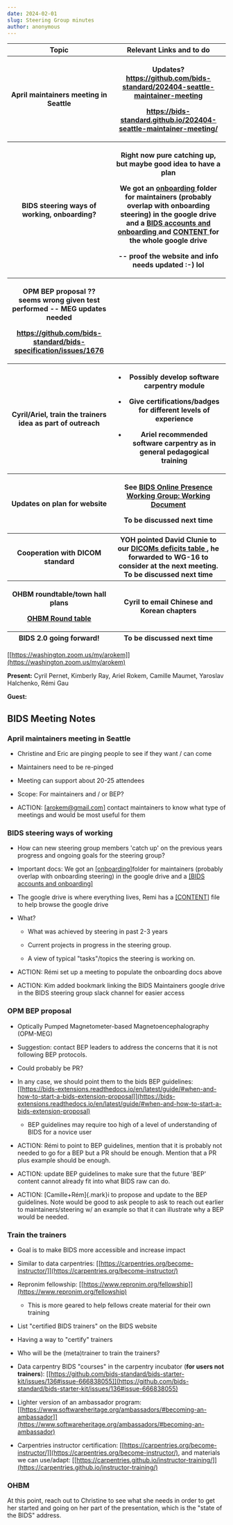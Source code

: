 ```yaml
---
date: 2024-02-01
slug: Steering Group minutes
author: anonymous
---
```









<table>
 <colgroup>
  <col style="width: 47%"/>
  <col style="width: 52%"/>
 </colgroup>
 <thead>
  <tr class="header">
   <th>
    <strong>
     Topic
    </strong>
   </th>
   <th>
    <strong>
     Relevant Links and to do
    </strong>
   </th>
  </tr>
  <tr class="odd">
   <th>
    April maintainers meeting in Seattle
   </th>
   <th>
    <p>
     Updates?
     <a href="https://github.com/bids-standard/202404-seattle-maintainer-meeting">
      <u>
       https://github.com/bids-standard/202404-seattle-maintainer-meeting
      </u>
     </a>
    </p>
    <p>
     <a href="https://bids-standard.github.io/202404-seattle-maintainer-meeting/">
      <u>
       https://bids-standard.github.io/202404-seattle-maintainer-meeting/
      </u>
     </a>
    </p>
   </th>
  </tr>
  <tr class="header">
   <th>
    BIDS steering ways of working, onboarding?
   </th>
   <th>
    <p>
     Right now pure catching up, but maybe good idea to have a
plan
    </p>
    <p>
     We got an
     <a href="https://drive.google.com/drive/folders/1yx6VWptjdv1JOe0Ybpb48iMB0bCoG_Ae?usp=drive_link">
      <u>
       onboarding
      </u>
     </a>
     folder
for maintainers (probably overlap with onboarding steering) in the
google drive and a
     <a href="https://docs.google.com/document/d/1vxUglvS_mfqIpHOFUtxYAb79zQTYMYhajc7pQfSqSl0/edit">
      <u>
       BIDS
accounts and onboarding
      </u>
     </a>
     and
     <a href="https://docs.google.com/document/d/1kNcuI-phF_N40m0Kuo9PTTD0K7atz5FOvxhYtQCR1ms/edit#heading=h.cr010sb0buzg">
      <u>
       CONTENT
      </u>
     </a>
     for
the whole google drive
    </p>
    <p>
     -- proof the website and info needs updated :-) lol
    </p>
   </th>
  </tr>
  <tr class="odd">
   <th>
    <p>
     OPM BEP proposal ?? seems wrong given test performed -- MEG
updates needed
    </p>
    <p>
     <a href="https://github.com/bids-standard/bids-specification/issues/1676">
      <u>
       https://github.com/bids-standard/bids-specification/issues/1676
      </u>
     </a>
    </p>
   </th>
   <th>
   </th>
  </tr>
  <tr class="header">
   <th>
    Cyril/Ariel, train the trainers idea as part of outreach
   </th>
   <th>
    <ul>
     <li>
      <p>
       Possibly develop software carpentry module
      </p>
     </li>
     <li>
      <p>
       Give certifications/badges for different levels of
experience
      </p>
     </li>
     <li>
      <p>
       Ariel recommended software carpentry as in general pedagogical
training
      </p>
     </li>
    </ul>
   </th>
  </tr>
  <tr class="odd">
   <th>
    Updates on plan for website
   </th>
   <th>
    <p>
     See
     <a href="https://docs.google.com/document/d/1miuxSWHcSq0CQ-aufe8Ho0IJpJOirUogCd2HNOi5FHY/edit#heading=h.li30raxumiv7">
      <u>
       BIDS
Online Presence Working Group: Working Document
      </u>
     </a>
    </p>
    <p>
     <strong>
      To be discussed next time
     </strong>
    </p>
   </th>
  </tr>
  <tr class="header">
   <th>
    Cooperation with DICOM standard
   </th>
   <th>
    YOH pointed David Clunie to our
    <a href="https://docs.google.com/spreadsheets/u/0/d/1wcal4qi2z14bSKm7lTuqyzb3FdvmCDfXHl0iMhIFeaE/edit">
     <u>
      DICOMs
deficits table
     </u>
    </a>
    , he forwarded to WG-16 to consider at the next
meeting.
    <strong>
     To be discussed next time
    </strong>
   </th>
  </tr>
  <tr class="odd">
   <th>
    <p>
     OHBM roundtable/town hall plans
    </p>
    <p>
     <a href="https://docs.google.com/document/d/1sYXI_uUmkMMZg4OqYRSOCRkb66IZ_qQJbvI-nP3Z024/edit?usp=sharing">
      <u>
       OHBM
Round table
      </u>
     </a>
    </p>
   </th>
   <th>
    Cyril to email Chinese and Korean chapters
   </th>
  </tr>
  <tr class="header">
   <th>
    BIDS 2.0 going forward!
   </th>
   <th>
    <strong>
     To be discussed next time
    </strong>
   </th>
  </tr>
 </thead>
 <tbody>
 </tbody>
</table>



[[https://washington.zoom.us/my/arokem]](https://washington.zoom.us/my/arokem)

**Present:** Cyril Pernet, Kimberly Ray, Ariel Rokem, Camille Maumet,
Yaroslav Halchenko, Rémi Gau

**Guest:**


## BIDS Meeting Notes

### April maintainers meeting in Seattle

-   Christine and Eric are pinging people to see if they want / can come

-   Maintainers need to be re-pinged

-   Meeting can support about 20-25 attendees

-   Scope: For maintainers and / or BEP?

-   ACTION: [[arokem@gmail.com]](mailto:arokem@gmail.com)
    contact maintainers to know what type of meetings and would be most
    useful for them

### BIDS steering ways of working

-   How can new steering group members \'catch up' on the previous years
    progress and ongoing goals for the steering group?

-   Important docs: We got an
    [[onboarding]](https://drive.google.com/drive/folders/1yx6VWptjdv1JOe0Ybpb48iMB0bCoG_Ae?usp=drive_link)folder
    for maintainers (probably overlap with onboarding steering) in the
    google drive and a [[BIDS accounts and
    onboarding]](https://docs.google.com/document/d/1vxUglvS_mfqIpHOFUtxYAb79zQTYMYhajc7pQfSqSl0/edit)

-   The google drive is where everything lives, Remi has a
    [[CONTENT]](https://docs.google.com/document/d/1kNcuI-phF_N40m0Kuo9PTTD0K7atz5FOvxhYtQCR1ms/edit#heading=h.cr010sb0buzg)
    file to help browse the google drive

-   What?

    -   What was achieved by steering in past 2-3 years

    -   Current projects in progress in the steering group.

    -   A view of typical \"tasks\"/topics the steering is working on.

-   ACTION: Rémi set up a meeting to populate the onboarding docs above

-   ACTION: Kim added bookmark linking the BIDS Maintainers google drive
    in the BIDS steering group slack channel for easier access

### OPM BEP proposal

-   Optically Pumped Magnetometer-based Magnetoencephalography (OPM-MEG)

-   Suggestion: contact BEP leaders to address the concerns that it is
    not following BEP protocols.

-   Could probably be PR?

-   In any case, we should point them to the bids BEP guidelines:
    [[https://bids-extensions.readthedocs.io/en/latest/guide/#when-and-how-to-start-a-bids-extension-proposal]](https://bids-extensions.readthedocs.io/en/latest/guide/#when-and-how-to-start-a-bids-extension-proposal)

    -   BEP guidelines may require too high of a level of understanding
        of BIDS for a novice user

-   ACTION: Rémi to point to BEP guidelines, mention that it is probably
    not needed to go for a BEP but a PR should be enough. Mention that a
    PR plus example should be enough.

-   ACTION: update BEP guidelines to make sure that the future \'BEP'
    content cannot already fit into what BIDS raw can do.

-   ACTION: [Camille+Rém]{.mark}i to propose and update to the BEP
    guidelines. Note would be good to ask people to ask to reach out
    earlier to maintainers/steering w/ an example so that it can
    illustrate why a BEP would be needed.

### Train the trainers

-   Goal is to make BIDS more accessible and increase impact

-   Similar to data carpentries:
    [[https://carpentries.org/become-instructor/]](https://carpentries.org/become-instructor/)

-   Repronim fellowship:
    [[https://www.repronim.org/fellowship]](https://www.repronim.org/fellowship)

    -   This is more geared to help fellows create material for their
        own training

-   List "certified BIDS trainers" on the BIDS website

-   Having a way to "certify" trainers

-   Who will be the (meta)trainer to train the trainers?

-   Data carpentry BIDS "courses" in the carpentry incubator (**for
    users not trainers**):
    [[https://github.com/bids-standard/bids-starter-kit/issues/136#issue-666838055]](https://github.com/bids-standard/bids-starter-kit/issues/136#issue-666838055)

-   Lighter version of an ambassador program:
    [[https://www.softwareheritage.org/ambassadors/#becoming-an-ambassador]](https://www.softwareheritage.org/ambassadors/#becoming-an-ambassador)

-   Carpentries instructor certification:
    [[https://carpentries.org/become-instructor/]](https://carpentries.org/become-instructor/),
    and materials we can use/adapt:
    [[https://carpentries.github.io/instructor-training/]](https://carpentries.github.io/instructor-training/)

### OHBM

At this point, reach out to Christine to see what she needs in order to
get her started and going on her part of the presentation, which is the
"state of the BIDS" address.
